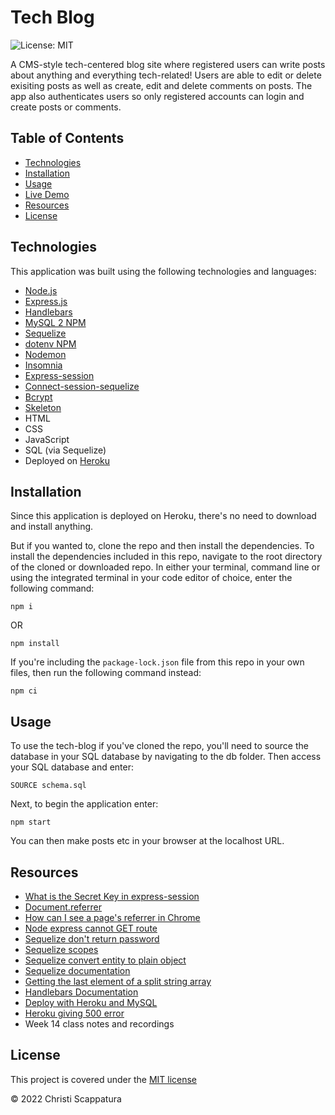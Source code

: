 # Tech Blog
![License: MIT](https://img.shields.io/badge/License-MIT-yellow.svg?style=flat-square)

A CMS-style tech-centered blog site where registered users can write posts about anything and everything tech-related! Users are able to edit or delete exisiting posts as well as create, edit and delete comments on posts. The app also authenticates users so only registered accounts can login and create posts or comments.

## Table of Contents

* [Technologies](#technologies)
* [Installation](#installation)
* [Usage](#usage)
* [Live Demo](#live-demo)
* [Resources](#resources)
* [License](#license)

## Technologies
This application was built using the following technologies and languages:
* [Node.js](https://nodejs.org/en/)
* [Express.js](https://expressjs.com/)
* [Handlebars](https://handlebarsjs.com/)
* [MySQL 2 NPM](https://www.npmjs.com/package/mysql2)
* [Sequelize](https://sequelize.org/)
* [dotenv NPM](https://www.npmjs.com/package/dotenv)
* [Nodemon](https://www.npmjs.com/package/nodemon)
* [Insomnia](https://insomnia.rest/)
* [Express-session](https://www.npmjs.com/package/express-session)
* [Connect-session-sequelize](https://www.npmjs.com/package/connect-session-sequelize)
* [Bcrypt](https://www.npmjs.com/package/bcrypt)
* [Skeleton](http://getskeleton.com/)
* HTML
* CSS
* JavaScript
* SQL (via Sequelize)
* Deployed on [Heroku](https://heroku.com/)

## Installation
Since this application is deployed on Heroku, there's no need to download and install anything.

But if you wanted to, clone the repo and then install the dependencies. To install the dependencies included in this repo, navigate to the root directory of the cloned or downloaded repo. In either your terminal, command line or using the integrated terminal in your code editor of choice, enter the following command:

`npm i`

OR

`npm install`

If you're including the `package-lock.json` file from this repo in your own files, then run the following command instead:

`npm ci`

## Usage

To use the tech-blog if you've cloned the repo, you'll need to source the database in your SQL database by navigating to the db folder. Then access your SQL database and enter:

`SOURCE schema.sql`

Next, to begin the application enter:

`npm start`

You can then make posts etc in your browser at the localhost URL.

## Resources
* [What is the Secret Key in express-session](https://forum.freecodecamp.org/t/what-is-the-secret-key-in-express-session/354972)
* [Document.referrer](https://developer.mozilla.org/en-US/docs/Web/API/Document/referrer)
* [How can I see a page's referrer in Chrome](https://superuser.com/questions/231540/how-can-i-see-a-pages-referrer-in-chrome)
* [Node express cannot GET route](https://stackoverflow.com/questions/38906961/node-express-cannot-get-route)
* [Sequelize don't return password](https://stackoverflow.com/questions/27972271/sequelize-dont-return-password)
* [Sequelize scopes](https://sequelize.org/docs/v6/other-topics/scopes/)
* [Sequelize convert entity to plain object](https://stackoverflow.com/questions/21961818/sequelize-convert-entity-to-plain-object)
* [Sequelize documentation](https://sequelize.org/docs/v6/getting-started/)
* [Getting the last element of a split string array](https://stackoverflow.com/questions/651563/getting-the-last-element-of-a-split-string-array)
* [Handlebars Documentation](https://handlebarsjs.com/guide/#what-is-handlebars)
* [Deploy with Heroku and MySQL](https://coding-boot-camp.github.io/full-stack/heroku/deploy-with-heroku-and-mysql)
* [Heroku giving 500 error](https://stackoverflow.com/questions/46021463/heroku-giving-500-error-with-little-information-internal-server-error)
* Week 14 class notes and recordings

## License

This project is covered under the [MIT license](https://github.com/jazzberriess/employee-management-system/blob/main/LICENSE)

&copy; 2022 Christi Scappatura